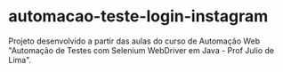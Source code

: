 # automacao-teste-login-instagram
Projeto desenvolvido a partir das aulas do curso de Automação Web "Automação de Testes com Selenium WebDriver em Java - Prof Julio de Lima".
